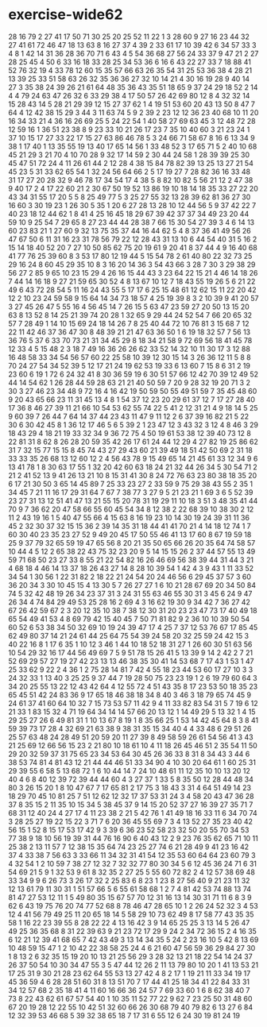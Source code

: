 # exercise-wide62
28
16
79
2
27
41
17
50
71
30
25
20
25
52
11
22
1
3
28
60
9
27
16
23
44
32
27
41
61
72
46
47
18
13
63
8
16
27
37
4
39
2
33
61
17
10
39
42
6
34
57
33
3
4
8
1
42
14
31
36
28
36
70
71
6
43
4
5
54
36
68
27
56
24
33
37
9
47
21
2
27
28
25
45
4
50
6
33
16
18
33
28
25
34
53
36
6
16
6
43
22
27
33
7
18
88
41
52
76
32
19
4
33
78
12
60
15
35
57
66
63
26
35
54
31
25
53
36
38
4
28
21
13
39
25
33
51
58
63
26
32
35
36
36
27
32
10
14
21
4
30
16
19
28
9
40
14
27
3
35
38
24
39
26
21
61
64
48
35
36
43
35
51
18
65
9
37
24
29
18
52
2
14
4
4
79
24
63
47
26
32
6
33
29
38
4
17
50
57
26
42
69
80
12
8
4
32
32
14
15
28
43
14
5
28
21
29
39
12
15
27
37
62
1
4
19
51
53
60
20
43
13
50
8
47
7
64
4
12
42
38
15
29
3
44
3
11
63
74
5
9
2
39
2
23
12
12
36
23
40
68
10
11
20
16
34
33
21
4
36
16
26
69
25
5
24
22
54
1
40
58
27
69
63
45
3
12
48
72
28
12
59
16
1
36
51
23
38
8
9
23
33
10
21
26
17
23
7
35
10
40
60
3
21
23
24
1
37
10
15
17
27
33
22
17
15
27
63
86
46
78
5
3
24
66
71
58
67
8
16
6
13
34
9
38
1
17
40
1
13
35
55
19
13
40
17
65
14
56
1
33
48
52
3
17
65
71
5
2
40
10
68
45
21
29
3
21
70
4
10
70
28
9
32
17
14
59
2
30
44
24
58
1
28
39
39
25
30
45
47
51
72
24
4
11
26
61
44
2
12
28
4
38
15
84
78
82
39
13
25
13
27
21
54
45
23
5
31
33
62
65
54
1
32
24
56
64
66
2
5
17
19
27
7
28
82
36
16
33
48
31
17
27
20
28
32
9
46
78
17
34
54
17
4
38
5
8
82
10
82
5
56
21
12
2
47
38
9
40
17
2
4
17
22
60
21
2
30
67
50
19
52
13
86
19
10
18
14
18
35
33
27
22
20
43
34
31
55
17
20
5
5
8
25
49
77
5
3
25
27
55
32
13
28
39
62
81
36
27
30
16
60
3
30
19
23
1
26
30
5
35
1
20
6
27
28
13
28
10
12
44
56
5
9
37
42
22
7
40
23
18
12
44
62
1
8
41
4
25
16
45
18
29
67
39
42
37
37
34
49
23
20
44
59
10
9
25
54
7
29
65
8
27
23
44
44
28
38
7
66
15
30
54
27
39
3
4
6
14
13
60
23
83
21
1
27
60
9
32
13
75
35
37
44
16
44
62
5
4
8
37
36
41
49
56
26
47
67
50
6
11
31
16
23
31
78
56
79
22
12
28
43
31
13
10
6
44
54
40
31
5
16
2
15
14
18
40
52
20
7
27
10
50
85
62
75
20
19
61
9
20
41
8
37
44
4
9
16
40
68
41
77
76
25
39
60
8
3
53
17
80
12
19
44
5
15
54
78
2
61
40
80
22
32
73
25
29
16
24
8
60
45
29
35
10
8
3
16
20
14
36
3
54
43
66
3
28
7
30
3
29
38
29
56
27
2
85
9
65
10
23
15
29
4
26
16
15
44
43
3
23
64
22
15
21
4
46
14
18
26
7
44
14
16
18
9
27
21
59
65
30
52
4
8
13
67
10
12
7
18
43
55
19
26
5
6
21
22
49
6
43
72
28
54
5
11
16
24
43
55
5
17
17
6
25
15
48
61
12
62
15
11
22
20
42
12
2
10
23
24
59
58
9
15
64
14
34
73
18
57
4
25
19
39
8
3
2
10
39
9
41
20
57
3
27
45
26
47
5
55
16
4
56
45
14
7
26
15
5
63
47
23
59
27
20
50
13
15
20
63
8
13
52
8
14
25
21
39
74
20
28
1
32
65
9
29
44
24
52
54
7
66
20
65
32
57
7
28
49
1
14
10
15
69
24
18
14
26
7
8
25
40
44
72
10
76
81
3
15
68
7
12
22
11
42
46
37
36
47
30
8
48
39
21
21
47
63
36
50
1
6
19
18
32
57
7
56
13
36
76
5
37
6
33
70
73
21
31
34
45
29
8
18
34
21
58
9
72
69
56
18
41
45
78
12
33
4
5
15
48
2
3
18
7
49
16
36
26
26
62
33
52
14
32
10
11
30
17
3
12
88
16
48
58
33
34
54
56
57
60
22
25
58
10
39
12
30
15
14
3
26
36
12
11
5
8
8
70
24
27
54
34
52
39
5
12
17
21
24
19
62
53
19
33
6
13
60
7
15
8
6
31
2
19
23
60
6
19
1
72
6
24
32
41
8
30
36
59
19
6
30
51
57
66
12
42
70
39
12
49
52
44
14
54
62
1
26
28
44
59
28
63
21
21
40
50
59
7
20
9
28
32
19
20
71
3
2
30
3
27
46
23
34
48
9
72
16
4
16
42
19
50
59
50
55
49
51
59
7
35
45
48
60
9
20
43
65
66
23
11
31
45
13
4
8
1
54
37
12
23
20
29
61
37
12
7
17
27
28
40
17
36
8
46
27
39
11
21
66
10
54
53
62
55
74
22
5
41
2
12
31
21
4
9
18
14
5
25
9
60
39
7
26
44
7
64
14
37
44
23
43
11
47
9
11
12
2
6
37
39
16
82
21
5
22
30
6
30
42
45
8
1
36
12
17
46
5
6
5
39
2
1
23
47
12
3
43
32
3
12
4
8
46
3
29
18
43
29
4
18
21
19
33
32
34
9
36
72
75
4
50
19
61
53
38
12
39
40
73
12
8
22
81
31
8
62
8
26
28
20
59
35
42
26
17
61
24
44
12
29
4
27
82
19
25
86
62
31
7
32
15
77
15
15
8
45
74
43
27
29
43
60
21
39
49
18
51
42
50
69
2
31
18
33
33
35
26
68
13
12
60
12
2
4
56
43
78
9
15
49
65
14
21
45
61
33
12
34
9
6
13
41
78
1
8
30
63
17
55
1
32
20
42
60
63
18
24
21
32
44
26
34
5
30
54
71
2
21
2
41
52
13
9
41
26
13
21
10
8
15
31
41
30
8
24
72
76
63
23
80
38
18
35
20
6
17
21
30
50
3
65
14
45
89
7
25
33
23
27
2
33
59
9
75
29
38
43
55
2
35
1
34
45
7
21
11
16
17
29
31
64
7
67
7
38
77
3
27
9
5
21
23
21
1
69
3
6
5
52
39
23
27
31
13
12
51
41
47
13
21
55
15
20
78
31
19
29
11
10
18
3
51
3
48
35
41
44
70
9
7
36
62
20
47
58
66
55
60
45
54
34
8
12
38
2
22
68
39
10
38
30
2
12
11
2
43
19
16
1
5
40
47
55
66
4
15
63
8
16
19
23
10
14
30
19
24
39
31
11
36
45
2
32
30
37
32
15
15
36
2
39
14
35
31
18
44
41
41
70
21
4
14
18
12
74
1
7
60
30
40
23
35
23
27
52
9
49
20
45
17
50
55
46
41
13
17
60
8
67
19
59
18
25
9
37
79
32
65
59
19
47
65
56
8
20
21
35
50
65
66
26
20
35
64
74
58
57
10
44
4
5
12
2
65
38
22
43
75
32
23
20
9
5
14
15
15
26
2
37
44
57
55
13
49
59
71
68
50
23
27
33
8
55
21
22
54
82
16
26
46
69
56
38
39
44
31
44
3
21
4
68
18
4
46
14
13
37
18
26
43
27
14
8
28
10
39
54
1
42
4
3
9
43
1
11
33
52
34
54
1
30
56
1
22
31
82
2
18
22
21
24
54
20
24
46
56
6
29
45
37
57
3
60
36
20
34
3
30
10
45
15
4
13
30
5
7
26
27
27
1
6
10
21
28
67
69
20
34
50
84
74
5
32
42
48
19
26
34
23
37
31
3
24
31
55
63
46
55
30
31
3
45
6
24
9
47
26
34
4
74
84
29
49
53
25
28
16
2
69
4
3
16
62
19
30
9
34
42
7
36
27
42
67
26
42
59
67
2
3
20
12
35
10
38
7
38
12
30
31
20
23
23
47
73
17
40
49
18
65
54
49
41
53
4
8
69
79
42
15
40
45
7
50
71
81
82
9
2
36
10
10
39
50
54
60
52
6
53
38
34
50
32
69
10
19
24
39
47
17
4
25
7
37
12
53
76
67
17
85
45
62
49
80
37
14
21
24
61
44
25
64
75
54
39
24
58
20
32
25
59
24
42
15
3
40
22
16
8
1
17
6
35
1
10
12
3
46
1
44
10
18
52
18
31
27
1
26
60
30
51
63
56
10
54
29
32
16
17
44
56
49
69
7
5
9
51
78
15
26
41
5
13
39
9
14
2
42
2
7
21
52
69
29
57
27
19
27
42
23
13
13
46
38
35
30
41
14
53
68
7
17
43
1
53
1
47
25
33
62
9
22
2
4
36
1
2
75
28
14
81
7
42
4
55
18
23
44
53
60
17
27
10
3
3
24
32
33
1
13
40
3
25
25
9
37
44
7
19
28
50
75
23
23
19
1
2
6
19
79
60
64
3
34
20
25
55
13
22
12
43
42
64
4
12
55
72
4
51
43
35
8
17
23
53
50
18
35
23
65
45
51
42
24
83
36
9
17
65
18
46
38
18
34
8
40
3
46
3
18
79
65
74
45
9
24
61
37
41
60
64
10
32
7
15
73
53
57
11
42
9
4
11
33
82
83
54
31
5
7
19
6
12
21
33
1
83
15
32
4
71
19
64
34
14
14
57
66
20
13
12
1
14
49
29
5
13
32
1
4
15
29
25
27
26
6
49
81
31
1
10
13
67
8
19
1
8
35
66
25
1
53
14
42
45
64
8
3
8
41
59
39
73
17
28
4
32
69
21
63
38
9
38
31
35
15
34
40
4
4
33
48
6
29
51
26
25
57
63
48
24
28
49
51
20
59
20
11
27
39
8
49
58
59
26
61
54
56
41
3
43
21
25
69
12
66
56
15
23
2
21
80
10
18
61
10
4
11
18
26
45
46
51
2
35
54
11
50
29
20
32
59
37
31
75
65
23
34
53
64
30
45
26
36
33
8
31
8
34
43
3
44
6
38
53
74
81
4
81
43
12
21
44
44
46
51
33
34
90
4
10
30
20
64
61
1
60
25
31
29
39
55
6
58
5
13
68
72
1
6
10
44
14
7
24
10
48
61
11
12
35
10
10
13
20
12
40
4
6
8
40
12
39
72
39
44
44
60
4
3
27
37
1
33
5
8
35
50
12
28
44
48
34
80
3
26
15
20
1
8
10
47
67
7
17
65
81
2
17
75
3
18
43
3
31
4
64
51
49
14
23
18
29
70
45
10
81
25
7
51
12
62
12
32
17
37
53
31
24
3
4
58
20
43
47
36
28
37
8
35
15
2
11
35
10
15
34
5
38
45
37
9
14
15
20
52
37
27
16
39
27
35
71
7
68
31
12
40
24
4
27
17
4
11
23
38
2
21
5
42
76
1
41
49
18
16
33
11
6
34
70
74
3
28
25
27
19
22
15
22
3
71
7
6
20
36
45
55
69
7
3
4
13
52
27
35
23
40
42
56
15
1
52
8
15
17
53
17
42
9
3
39
6
36
23
52
58
23
32
50
20
55
70
34
53
77
38
9
18
10
56
19
39
31
44
76
16
90
6
40
43
12
2
9
23
76
35
62
65
71
10
11
25
38
2
13
11
57
7
12
38
15
35
64
74
23
25
27
74
6
21
28
49
9
41
23
16
42
37
4
33
38
7
56
63
3
33
66
11
34
32
31
41
54
12
35
53
60
64
64
23
60
79
3
4
32
54
1
2
10
59
7
38
27
12
32
7
32
32
77
80
30
34
5
6
12
45
36
24
71
6
31
54
69
21
5
9
1
32
53
9
61
8
32
35
2
27
25
5
55
60
72
82
2
4
12
57
38
69
48
33
34
9
9
6
26
73
3
26
17
32
2
25
83
6
8
23
1
23
8
27
56
40
9
21
23
11
32
12
13
61
79
11
30
31
1
51
57
66
5
6
55
61
58
68
1
2
7
4
81
42
53
74
88
13
74
81
47
27
53
12
11
1
5
49
80
35
15
67
57
70
12
31
16
13
14
30
31
71
11
6
8
3
9
62
6
43
19
75
76
20
74
77
52
68
8
78
46
47
28
65
10
1
2
26
24
52
32
3
4
53
12
4
41
56
79
49
25
11
20
65
18
14
5
58
29
10
73
62
49
8
17
58
77
43
35
35
58
1
16
22
23
39
55
8
28
22
22
4
13
16
42
3
9
14
65
25
25
3
13
14
5
26
47
49
25
36
35
68
8
31
22
39
63
9
21
23
72
17
29
9
24
2
34
72
36
15
2
4
16
35
6
12
21
12
39
41
68
65
7
42
43
49
3
13
14
34
35
5
24
2
23
16
10
5
42
8
13
69
10
48
59
15
47
1
2
10
42
22
38
58
25
24
4
6
21
60
47
56
59
36
29
84
27
30
1
8
13
2
6
32
35
15
19
20
10
13
21
25
56
29
3
28
32
13
21
18
22
54
14
24
37
26
37
50
54
10
30
34
47
55
3
5
47
44
12
26
2
11
13
79
80
10
20
1
41
13
53
21
17
25
31
9
30
21
28
23
62
64
55
53
13
27
42
4
8
2
17
1
19
21
11
33
34
19
17
45
36
59
4
6
28
28
51
60
31
8
13
51
70
7
17
44
41
25
18
34
41
22
84
33
31
34
12
57
68
2
35
18
41
4
11
60
16
66
36
24
57
7
69
33
60
1
6
8
62
38
40
7
73
8
22
43
62
61
67
57
54
40
1
10
35
11
52
77
22
9
62
7
23
25
50
31
48
60
67
20
19
28
12
22
55
10
42
51
32
60
66
26
30
68
79
40
79
82
6
13
27
6
84
12
32
39
53
46
68
5
39
32
38
65
18
7
17
31
6
55
12
6
24
30
19
81
24
19
